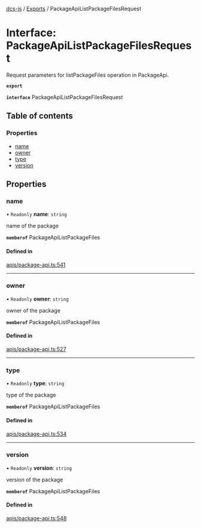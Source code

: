 [dcs-js](../README.md) / [Exports](../modules.md) / PackageApiListPackageFilesRequest

# Interface: PackageApiListPackageFilesRequest

Request parameters for listPackageFiles operation in PackageApi.

**`export`**

**`interface`** PackageApiListPackageFilesRequest

## Table of contents

### Properties

- [name](PackageApiListPackageFilesRequest.md#name)
- [owner](PackageApiListPackageFilesRequest.md#owner)
- [type](PackageApiListPackageFilesRequest.md#type)
- [version](PackageApiListPackageFilesRequest.md#version)

## Properties

### <a id="name" name="name"></a> name

• `Readonly` **name**: `string`

name of the package

**`memberof`** PackageApiListPackageFiles

#### Defined in

[apis/package-api.ts:541](https://github.com/unfoldingWord/dcs-js/blob/b29eb7a/apis/package-api.ts#L541)

___

### <a id="owner" name="owner"></a> owner

• `Readonly` **owner**: `string`

owner of the package

**`memberof`** PackageApiListPackageFiles

#### Defined in

[apis/package-api.ts:527](https://github.com/unfoldingWord/dcs-js/blob/b29eb7a/apis/package-api.ts#L527)

___

### <a id="type" name="type"></a> type

• `Readonly` **type**: `string`

type of the package

**`memberof`** PackageApiListPackageFiles

#### Defined in

[apis/package-api.ts:534](https://github.com/unfoldingWord/dcs-js/blob/b29eb7a/apis/package-api.ts#L534)

___

### <a id="version" name="version"></a> version

• `Readonly` **version**: `string`

version of the package

**`memberof`** PackageApiListPackageFiles

#### Defined in

[apis/package-api.ts:548](https://github.com/unfoldingWord/dcs-js/blob/b29eb7a/apis/package-api.ts#L548)
